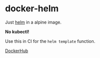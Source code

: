 # docker-helm
Just [helm](https://docs.helm.sh/) in a alpine image.

__No kubectl!__

Use this in CI for the `helm template` function.

[DockerHub](https://hub.docker.com/r/apitters/docker-helm/)
